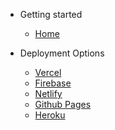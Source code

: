 <!-- docs/_sidebar.md -->

- Getting started

  - [Home](/)

- Deployment Options

  - [Vercel](/integrated-exercise/walkthrough/practicals.md)
  - [Firebase](/integrated-exercise/walkthrough/requirements.md)
  - [Netlify](/integrated-exercise/walkthrough/project-planning.md)
  - [Github Pages](/integrated-exercise/walkthrough/design.md)
  - [Heroku](/integrated-exercise/walkthrough/frontend.md)
